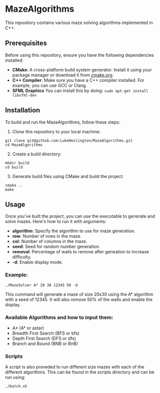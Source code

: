 # MazeAlgorithms

This repository contains various maze solving algorithms implemented in C++.

## Prerequisites

Before using this repository, ensure you have the following dependencies installed:

- **CMake**: A cross-platform build system generator. Install it using your package manager or download it from [cmake.org](https://cmake.org/download/).
- **C++ Compiler**: Make sure you have a C++ compiler installed. For example, you can use GCC or Clang.
- **SFML Graphics** You can install this by doing: `sudo apt-get install libsfml-dev`

## Installation

To build and run the MazeAlgorithms, follow these steps:

1. Clone this repository to your local machine:

```
git clone git@github.com:LukeHeslington/MazeAlgorithms.git
cd MazeAlgorithms
```

2. Create a build directory:

```
mkdir build
cd build
```
  
3. Generate build files using CMake and build the project:

```
cmake ..
make
```

## Usage

Once you've built the project, you can use the executable to generate and solve mazes. Here's how to run it with arguments:

- **algorithm**: Specify the algorithm to use for maze generation.
- **row**: Number of rows in the maze.
- **col**: Number of columns in the maze.
- **seed**: Seed for random number generation.
- **removal**: Percentage of walls to remove after geneation to increase difficulty.
- **-d**: Enable display mode.

### Example:

`./MazeSolver A* 20 30 12345 50 -d`

This command will generate a maze of size 20x30 using the A* algorithm with a seed of 12345. It will also remove 50% of the walls and enable the display.

### Available Algorithms and how to input them:

- A* (A* or astar)
- Breadth First Search (BFS or bfs)
- Depth First Search (DFS or dfs)
- Branch and Bound (BNB or BnB)

### Scripts

A script is also proveded to run different size mazes with each of the different algorithms. This can be found in the scripts directory and can be run using:

`./batch.sh`

